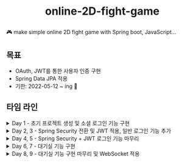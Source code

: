 <h1 align="center">
    <p>online-2D-fight-game</p>
</h1>

🎮 make simple online 2D fight game with Spring boot, JavaScript...

## 목표
- OAuth, JWT를 통한 사용자 인증 구현
- Spring Data JPA 적용
- 기한: 2022-05-12 ~ ing 💪

## 타임 라인
<details>
<summary>Day 1 - 초기 프로젝트 생성 및 소셜 로그인 기능 구현</summary>

- 학습 정리 링크  
  https://battle-baron-32c.notion.site/f1a0697a40b84d078d630724b5ae6542

- 작업 내역
    - [x] 초기 스프링 부트 프로젝트 생성
    - [x] 초기 로그인 화면 생성
    - [x] authorization code 정상 수신 확인
    - [x] access token 정상 수신 확인
    - [x] access token 을 활용해 사용자 정보 읽어오기
    - [ ] 테스트 코드 작성

- 회고
  - 생각보다 OAuth 공부에 시간이 많이 소요되어, 사용자 인증을 완성하지 못했다...ㅠㅠ
  - 내일 오전에 조금 일찍 일어나, JWT와 refresh token 구현부분을 완성하고 Response 까지 마무리 하는 것이 목표이다!

- 참고 자료
    - https://velog.io/@max9106/OAuth4

</details>

<details>
<summary>Day 2, 3 - Spring Security 전환 및 JWT 적용, 일반 로그인 기능 추가 </summary>

- 학습 정리 링크  
    - https://battle-baron-32c.notion.site/Spring-Security-JWT-a3ca7b1f8f7b4ba7a29a598f0742568c
- 작업 내역
  - 구현하지 못했다.. ㅠㅠ 

- 회고
  - Spring Security + OAuth2 + JWT 를 통합하여 구현하려다 보니 갈피를 잡는게 쉽지 않았다...  
    우선 Spring Security + JWT 부터 차근차근 다시 도전해봐야겠다!!

- 참고 자료
  - https://github.com/deepIify/oauth-login-be
  - https://www.inflearn.com/course/%EC%8A%A4%ED%94%84%EB%A7%81%EB%B6%80%ED%8A%B8-jwt#

</details>

<details>
<summary>Day 4, 5 - Spring Security + JWT 로그인 기능 마무리  </summary>

- 학습 정리 링크
  - https://battle-baron-32c.notion.site/Spring-Security-JWT-d6f3776e48cc4e2585b13b6923b36109

- 작업 내역
  - [x] 로그인 페이지 및 기능 구현
    ![image](https://user-images.githubusercontent.com/91416897/168760818-a92e1e2a-9517-4e6b-a435-928b6be278cd.png)
  - [x] 회원가입 페이지 및 기능 구현
    ![image](https://user-images.githubusercontent.com/91416897/168760938-f90647c5-d966-46dd-8019-b64f7014fb2d.png)
  - [x] accessToken 은 로컬 스토리지에 저장하고, refreshToken 은 쿠키에 저장하도록 설정
  - [ ] 자세한 예외 처리
  
- 회고
  - 다른 분들의 블로그 글과 코드를 많이 참조하여 구현했다. 추후에 리팩토링이 필요하다!!
  - Spring Security 너무 어려웠지만 아주 조금 익숙해졌다 ㅎㅎ

- 참고 자료
  - 백엔드 구현
    - https://github.com/deepIify/oauth-login-be
    - https://www.inflearn.com/course/%EC%8A%A4%ED%94%84%EB%A7%81%EB%B6%80%ED%8A%B8-jwt#
    - https://github.com/ParkJiwoon/practice-codes
  - 프론트 구현
    - 로그인 페이지 html, css
      - https://bootsnipp.com/snippets/vl4R7
    - background image
      - unsplash from [Ria](https://unsplash.com/photos/oZzoDW61aoM)
</details>

<details>
<summary>Day 6, 7 - 대기실 기능 구현  </summary>

- 작업 내역
  - BE
    - [x]  대기실에 입장하면 username 반환하는 API 생성
    - [x]  검증 로직 수정  
      DB가 초기화 된 후에도 로컬 저장소에 access Token이 남아 있으면 유효한 Request로 처리함..  
      이는 아마 검증과정에서 access Token 의 유효성만 검증하기 때문  
      -> RefreshToken 검증과정 추가
    - [ ] 접속 중인 유저 리스트 불러오기
  - FE
    - [x]  대기실 리스트 템플릿 만들기
    - [x]  대기실 생성 버튼 만들기
    - [x]  스크롤바 커스텀하기
      ![image](https://user-images.githubusercontent.com/91416897/169096021-b3c94a14-6cf7-49ac-93bf-933604826f43.png)

- 참고 자료
  - html a link 무지개 hover 효과  
    https://medium.com/guleum/css-%EB%A7%81%ED%81%AC-hover%EC%8B%9C-%EB%AC%B4%EC%A7%80%EA%B0%9C-%ED%9A%A8%EA%B3%BC-css3%EB%A1%9C-%EA%B5%AC%ED%98%84%ED%95%98%EA%B8%B0-8981fcb4fbf3

  - 스크롤바 커스텀  
    https://jh91.tistory.com/entry/css-%EC%8A%A4%ED%81%AC%EB%A1%A4%EB%B0%94-%EC%BB%A4%EC%8A%A4%ED%85%80
</details>

<details>
<summary>Day 8, 9 - 대기실 기능 구현 마무리 및 WebSocket 적용 </summary>

- 작업 내역
  - BE

  - FE

- 참고 자료

</details>
  

  

